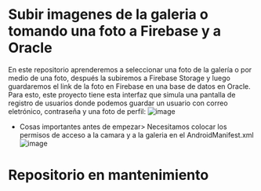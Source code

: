 # Subir imagenes de la galeria o tomando una foto a Firebase y a Oracle

En este repositorio aprenderemos a seleccionar una foto de la galería o por medio de una foto, después la subiremos a Firebase Storage y luego guardaremos el link de la foto en Firebase en una base de datos en Oracle.
Para esto, este proyecto tiene esta interfaz que simula una pantalla de registro de usuarios donde podemos guardar un usuario con correo eletrónico, contraseña y una foto de perfil: 
![image](https://github.com/exequiel-miranda/Imagenes-Kotlin-Oracle-Firebase/assets/94820436/3c86ca41-d887-4a8f-b0ee-41865b83dd67)

* Cosas importantes antes de empezar>
Necesitamos colocar los permisos de acceso a la camara y a la galeria en el AndroidManifest.xml
![image](https://github.com/exequiel-miranda/Imagenes-Kotlin-Oracle-Firebase/assets/94820436/b0aef078-9e9d-43e2-8a5a-d0f533a6fab0)



# Repositorio en mantenimiento
